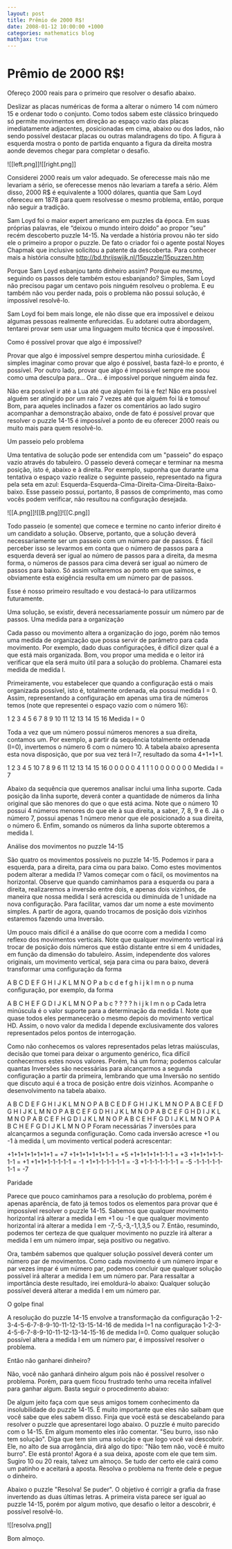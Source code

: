 ```yaml
---
layout: post
title: Prêmio de 2000 R$!
date: 2008-01-12 10:00:00 +1000
categories: mathematics blog
mathjax: true
---
```


# Prêmio de 2000 R$!


Ofereço 2000 reais para o primeiro que resolver o desafio abaixo.

Deslizar as placas numéricas de forma a alterar o número 14 com número 15 e ordenar todo o conjunto. Como todos sabem este clássico brinquedo só permite movimentos em direção ao espaço vazio das placas imediatamente adjacentes, posicionadas em cima, abaixo ou dos lados, não sendo possível destacar placas ou outras malandragens do tipo. A figura à esquerda mostra o ponto de partida enquanto a figura da direita mostra aonde devemos chegar para completar o desafio.


![[left.png]]![[right.png]]



Considerei 2000 reais um valor adequado. Se oferecesse mais não me levariam a sério, se oferecesse menos não levariam a tarefa a sério. Além disso, 2000 R$ é equivalente a 1000 dólares, quantia que Sam Loyd ofereceu em 1878 para quem resolvesse o mesmo problema, então, porque não seguir a tradição.

Sam Loyd foi o maior expert americano em puzzles da época. Em suas próprias palavras, ele “deixou o mundo inteiro doido” ao propor “seu” recém descoberto puzzle 14-15. Na verdade a história provou não ter sido ele o primeiro a propor o puzzle. De fato o criador foi o agente postal Noyes Chapmak que inclusive solicitou a patente da descoberta. Para conhecer mais a história consulte http://bd.thrijswijk.nl/15puzzle/15puzzen.htm

Porque Sam Loyd esbanjou tanto dinheiro assim? Porque eu mesmo, seguindo os passos dele também estou esbanjando? Simples, Sam Loyd não precisou pagar um centavo pois ninguém resolveu o problema. E eu também não vou perder nada, pois o problema não possui solução, é impossível resolvê-lo.

Sam Loyd foi bem mais longe, ele não disse que era impossível e deixou algumas pessoas realmente enfurecidas. Eu adotarei outra abordagem, tentarei provar sem usar uma linguagem muito técnica que é impossível.

Como é possível provar que algo é impossível?

Provar que algo é impossível sempre despertou minha curiosidade. É simples imaginar como provar que algo é possível, basta fazê-lo e pronto, é possível. Por outro lado, provar que algo é impossível sempre me soou como uma desculpa para... Ora... é impossível porque ninguém ainda fez.

Não era possível ir até a Lua até que alguém foi lá e fez! Não era possível alguém ser atingido por um raio 7 vezes até que alguém foi lá e tomou! Bom, para aqueles inclinados a fazer os comentários ao lado sugiro acompanhar a demonstração abaixo, onde de fato é possível provar que resolver o puzzle 14-15 é impossível a ponto de eu oferecer 2000 reais ou muito mais para quem resolvê-lo.

Um passeio pelo problema

Uma tentativa de solução pode ser entendida com um "passeio" do espaço vazio através do tabuleiro. O passeio deverá começar e terminar na mesma posição, isto é, abaixo e à direita. Por exemplo, suponha que durante uma tentativa o espaço vazio realize o seguinte passeio, representado na figura pela seta em azul: Esquerda-Esquerda-Cima-Direita-Cima-Direita-Baixo-baixo. Esse passeio possui, portanto, 8 passos de comprimento, mas como vocês podem verificar, não resultou na configuração desejada.

![[A.png]]![[B.png]]![[C.png]]

Todo passeio (e somente) que comece e termine no canto inferior direito é um candidato a solução. Observe, portanto, que a solução deverá necessariamente ser um passeio com um número par de passos. É fácil perceber isso se levarmos em conta que o número de passos para a esquerda deverá ser igual ao número de passos para a direita, da mesma forma, o números de passos para cima deverá ser igual ao número de passos para baixo. Só assim voltaremos ao ponto em que saímos, e obviamente esta exigência resulta em um número par de passos.

Esse é nosso primeiro resultado e vou destacá-lo para utilizarmos futuramente.

Uma solução, se existir, deverá necessariamente possuir um número par de passos.
Uma medida para a organização

Cada passo ou movimento altera a organização do jogo, porém não temos uma medida de organização que possa servir de parâmetro para cada movimento. Por exemplo, dado duas configurações, é difícil dizer qual é a que está mais organizada. Bom, vou propor uma medida e o leitor irá verificar que ela será muito útil para a solução do problema. Chamarei esta medida de medida I.

Primeiramente, vou estabelecer que quando a configuração está o mais organizada possível, isto é, totalmente ordenada, ela possui medida I = 0. Assim, representando a configuração em apenas uma tira de números temos (note que representei o espaço vazio com o número 16):

1	2	3	4	5	6	7	8	9	10	11	12	13	14	15	16
Medida I = 0

Toda a vez que um número possui números menores a sua direita, contamos um. Por exemplo, a partir da sequência totalmente ordenada (I=0), invertemos o número 6 com o número 10. A tabela abaixo apresenta esta nova disposição, que por sua vez terá I=7, resultado da soma 4+1+1+1.

1	2	3	4	5	10	7	8	9	6	11	12	13	14	15	16
0	0	0	0	0	4	1	1	1	0	0	0	0	0	0	0
Medida I = 7

Abaixo da sequência que queremos analisar inclui uma linha suporte. Cada posição da linha suporte, deverá conter a quantidade de números da linha original que são menores do que o que está acima. Note que o número 10 possui 4 números menores do que ele à sua direita, a saber, 7, 8, 9 e 6. Já o número 7, possui apenas 1 número menor que ele posicionado a sua direita, o número 6. Enfim, somando os números da linha suporte obteremos a medida I.

Análise dos movimentos no puzzle 14-15

São quatro os movimentos possíveis no puzzle 14-15. Podemos ir para a esquerda, para a direita, para cima ou para baixo. Como estes movimentos podem alterar a medida I? Vamos começar com o fácil, os movimentos na horizontal. Observe que quando caminhamos para a esquerda ou para a direita, realizaremos a inversão entre dois, e apenas dois vizinhos, de maneira que nossa medida I será acrescida ou diminuída de 1 unidade na nova configuração. Para facilitar, vamos dar um nome a este movimento simples. A partir de agora, quando trocamos de posição dois vizinhos estaremos fazendo uma Inversão.

Um pouco mais difícil é a análise do que ocorre com a medida I como reflexo dos movimentos verticais. Note que qualquer movimento vertical irá trocar de posição dois números que estão distante entre si em 4 unidades, em função da dimensão do tabuleiro. Assim, independente dos valores originais, um movimento vertical, seja para cima ou para baixo, deverá transformar uma configuração da forma

A	B	C	D	E	F	G	H	I	J	K	L	M	N	O	P
a	b	c	d	e	f	g	h	i	j	k	l	m	n	o	p
numa configuração, por exemplo, da forma

A	B	C	H	E	F	G	D	I	J	K	L	M	N	O	P
a	b	c	?	?	?	?	h	i	j	k	l	m	n	o	p
Cada letra minúscula é o valor suporte para a determinação da medida I. Note que quase todos eles permanecerão o mesmo depois do movimento vertical HD. Assim, o novo valor da medida I depende exclusivamente dos valores representados pelos pontos de interrogação.

Como não conhecemos os valores representados pelas letras maiúsculas, decisão que tomei para deixar o argumento genérico, fica difícil conhecermos estes novos valores. Porém, há um forma; podemos calcular quantas Inversões são necessárias para alcançarmos a segunda configuração a partir da primeira, lembrando que uma Inversão no sentido que discuto aqui é a troca de posição entre dois vizinhos. Acompanhe o desenvolvimento na tabela abaixo.

A	B	C	D	E	F	G	H	I	J	K	L	M	N	O	P
A	B	C	E	D	F	G	H	I	J	K	L	M	N	O	P
A	B	C	E	F	D	G	H	I	J	K	L	M	N	O	P
A	B	C	E	F	G	D	H	I	J	K	L	M	N	O	P
A	B	C	E	F	G	H	D	I	J	K	L	M	N	O	P
A	B	C	E	F	H	G	D	I	J	K	L	M	N	O	P
A	B	C	E	H	F	G	D	I	J	K	L	M	N	O	P
A	B	C	H	E	F	G	D	I	J	K	L	M	N	O	P
Foram necessárias 7 inversões para alcançarmos a segunda configuração. Como cada inversão acresce +1 ou -1 à medida I, um movimento vertical poderá acrescentar:

+1+1+1+1+1+1+1 = +7
+1+1+1+1+1+1-1 = +5
+1+1+1+1+1-1-1 = +3
+1+1+1+1-1-1-1 = +1
+1+1+1-1-1-1-1 = -1
+1+1-1-1-1-1-1 = -3
+1-1-1-1-1-1-1 = -5
-1-1-1-1-1-1-1 = -7

Paridade

Parece que pouco caminhamos para a resolução do problema, porém é apenas aparência, de fato já temos todos os elementos para provar que é impossível resolver o puzzle 14-15.
Sabemos que qualquer movimento horizontal irá alterar a medida I em +1 ou -1 e que qualquer movimento horizontal irá alterar a medida I em -7,-5,-3,-1,1,3,5 ou 7. Então, resumindo, podemos ter certeza de que qualquer movimento no puzzle irá alterar a medida I em um número ímpar, seja positivo ou negativo.

Ora, também sabemos que qualquer solução possível deverá conter um número par de movimentos. Como cada movimento é um número ímpar e par vezes ímpar é um número par, podemos concluir que qualquer solução possível irá alterar a medida I em um número par. Para ressaltar a importância deste resultado, irei emoldurá-lo abaixo:
Qualquer solução possível deverá alterar a medida I em um número par.

O golpe final

A resolução do puzzle 14-15 envolve a transformação da configuração 1-2-3-4-5-6-7-8-9-10-11-12-13-15-14-16 de medida I=1 na configuração 1-2-3-4-5-6-7-8-9-10-11-12-13-14-15-16 de medida I=0. Como qualquer solução possível altera a medida I em um número par, é impossível resolver o problema.

Então não ganharei dinheiro?

Não, você não ganhará dinheiro algum pois não é possível resolver o problema. Porém, para quem ficou frustrado tenho uma receita infalível para ganhar algum. Basta seguir o procedimento abaixo:

De algum jeito faça com que seus amigos tomem conhecimento da insolubilidade do puzzle 14-15. É muito importante que eles não saibam que você sabe que eles sabem disso.
Finja que você está se descabelando para resolver o puzzle que apresentarei logo abaixo. O puzzle é muito parecido com o 14-15.
Em algum momento eles irão comentar. "Seu burro, isso não tem solução".
Diga que tem sim uma solução e que logo você vai descobrir.
Ele, no alto de sua arrogância, dirá algo do tipo: "Não tem não, você é muito burro".
Ele está pronto! Agora é a sua deixa, aposte com ele que tem sim. Sugiro 10 ou 20 reais, talvez um almoço.
Se tudo der certo ele cairá como um patinho e aceitará a aposta.
Resolva o problema na frente dele e pegue o dinheiro.

Abaixo o puzzle "Resolva! Se puder". O objetivo é corrigir a grafia da frase invertendo as duas últimas letras. A primeira vista parece ser igual ao puzzle 14-15, porém por algum motivo, que desafio o leitor a descobrir, é possível resolvê-lo.


![[resolva.png]]

Bom almoço.